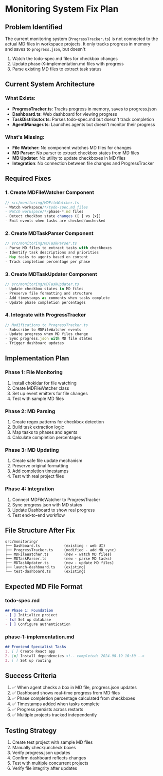 # Monitoring System Fix Plan

## Problem Identified

The current monitoring system (`ProgressTracker.ts`) is not connected to the actual MD files in workspace projects. It only tracks progress in memory and saves to `progress.json`, but doesn't:
1. Watch the todo-spec.md files for checkbox changes
2. Update phase-X-implementation.md files with progress
3. Parse existing MD files to extract task status

## Current System Architecture

### What Exists:
- **ProgressTracker.ts**: Tracks progress in memory, saves to progress.json
- **Dashboard.ts**: Web dashboard for viewing progress
- **TaskDistributor.ts**: Parses todo-spec.md but doesn't track completion
- **AgentManager.ts**: Launches agents but doesn't monitor their progress

### What's Missing:
- **File Watcher**: No component watches MD files for changes
- **MD Parser**: No parser to extract checkbox states from MD files
- **MD Updater**: No utility to update checkboxes in MD files
- **Integration**: No connection between file changes and ProgressTracker

## Required Fixes

### 1. Create MDFileWatcher Component
```typescript
// src/monitoring/MDFileWatcher.ts
- Watch workspace/*/todo-spec.md files
- Watch workspace/*/phase-*.md files
- Detect checkbox state changes ([ ] vs [x])
- Emit events when tasks are checked/unchecked
```

### 2. Create MDTaskParser Component
```typescript
// src/monitoring/MDTaskParser.ts
- Parse MD files to extract tasks with checkboxes
- Identify task descriptions and priorities
- Map tasks to agents based on content
- Track completion percentage per phase
```

### 3. Create MDTaskUpdater Component
```typescript
// src/monitoring/MDTaskUpdater.ts
- Update checkbox states in MD files
- Preserve file formatting and structure
- Add timestamps as comments when tasks complete
- Update phase completion percentages
```

### 4. Integrate with ProgressTracker
```typescript
// Modifications to ProgressTracker.ts
- Subscribe to MDFileWatcher events
- Update progress when MD files change
- Sync progress.json with MD file states
- Trigger dashboard updates
```

## Implementation Plan

### Phase 1: File Monitoring
1. Install chokidar for file watching
2. Create MDFileWatcher class
3. Set up event emitters for file changes
4. Test with sample MD files

### Phase 2: MD Parsing
1. Create regex patterns for checkbox detection
2. Build task extraction logic
3. Map tasks to phases and agents
4. Calculate completion percentages

### Phase 3: MD Updating
1. Create safe file update mechanism
2. Preserve original formatting
3. Add completion timestamps
4. Test with real project files

### Phase 4: Integration
1. Connect MDFileWatcher to ProgressTracker
2. Sync progress.json with MD states
3. Update Dashboard to show real progress
4. Test end-to-end workflow

## File Structure After Fix

```
src/monitoring/
├── Dashboard.ts           (existing - web UI)
├── ProgressTracker.ts     (modified - add MD sync)
├── MDFileWatcher.ts       (new - watch MD files)
├── MDTaskParser.ts        (new - parse MD tasks)
├── MDTaskUpdater.ts       (new - update MD files)
├── launch-dashboard.ts    (existing)
└── test-dashboard.ts      (existing)
```

## Expected MD File Format

### todo-spec.md
```markdown
## Phase 1: Foundation
- [ ] Initialize project
- [x] Set up database
- [ ] Configure authentication
```

### phase-1-implementation.md
```markdown
## Frontend Specialist Tasks
1. [ ] Create React app
2. [x] Install dependencies <!-- completed: 2024-08-19 10:30 -->
3. [ ] Set up routing
```

## Success Criteria

1. ✅ When agent checks a box in MD file, progress.json updates
2. ✅ Dashboard shows real-time progress from MD files
3. ✅ Phase completion percentage calculated from checkboxes
4. ✅ Timestamps added when tasks complete
5. ✅ Progress persists across restarts
6. ✅ Multiple projects tracked independently

## Testing Strategy

1. Create test project with sample MD files
2. Manually check/uncheck boxes
3. Verify progress.json updates
4. Confirm dashboard reflects changes
5. Test with multiple concurrent projects
6. Verify file integrity after updates